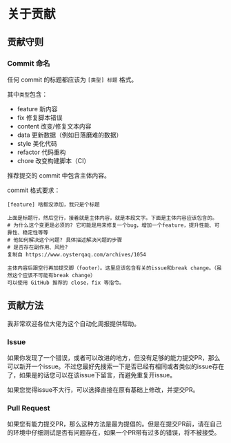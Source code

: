 # 关于贡献

## 贡献守则

### Commit 命名

任何 commit 的标题都应该为 `[类型] 标题` 格式。

其中`类型`包含：

- feature 新内容
- fix 修复脚本错误
- content 改变/修复文本内容
- data 更新数据（例如日落磨难的数据）
- style 美化代码
- refactor 代码重构
- chore 改变构建脚本（CI）

推荐提交的 commit 中包含主体内容。

commit 格式要求：

```
[feature] 啥都没添加，我只是个标题

上面是标题行，然后空行，接着就是主体内容，就是本段文字。下面是主体内容应该包含的。
# 为什么这个变更是必须的? 它可能是用来修复一个bug，增加一个feature，提升性能、可靠性、稳定性等等
# 他如何解决这个问题? 具体描述解决问题的步骤
# 是否存在副作用、风险? 
复制自 https://www.oysterqaq.com/archives/1054

主体内容后跟空行再加提交脚（footer）。这里应该包含有关的issue和break change。（虽然这个应该不可能有break change）
可以使用 GitHub 推荐的 close，fix 等指令。
```

## 贡献方法

我非常欢迎各位大佬为这个自动化周报提供帮助。

### Issue

如果你发现了一个错误，或者可以改进的地方，但没有足够的能力提交PR，那么可以新开一个issue。不过您最好先搜索一下是否已经有相同或者类似的issue存在了，如果是的话您可以在该issue下留言，而避免重复开issue。

如果您觉得issue不大行，可以选择直接在原有基础上修改，并提交PR。

### Pull Request

如果您有能力提交PR，那么这种方法是最为提倡的。但是在提交PR前，请在自己的环境中仔细测试是否有问题存在，如果一个PR带有过多的错误，将不被接受。
